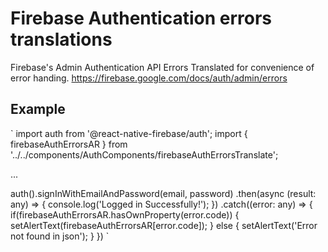 # Firebase Authentication errors translations
Firebase's Admin Authentication API Errors Translated for convenience of error handing.
https://firebase.google.com/docs/auth/admin/errors

## Example
`
import auth from '@react-native-firebase/auth';
import { firebaseAuthErrorsAR } from '../../components/AuthComponents/firebaseAuthErrorsTranslate';

...

auth().signInWithEmailAndPassword(email, password)
    .then(async (result: any) => {
        console.log('Logged in Successfully!');
    })
    .catch((error: any) => {
        if(firebaseAuthErrorsAR.hasOwnProperty(error.code)) {
            setAlertText(firebaseAuthErrorsAR[error.code]);
        } else {
            setAlertText('Error not found in json');
        }
    })
`
